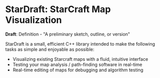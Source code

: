 # StarDraft: StarCraft Map Visualization

**Draft**: Definition - "A preliminary sketch, outline, or version"

StarDraft is a small, efficient C++ library intended to make the following tasks as simple and enjoyable as possible:
* Visualizing existing Starcraft maps with a fluid, intuitive interface
* Testing your map analysis / path-finding software in real-time
* Real-time editing of maps for debugging and algorithm testing
